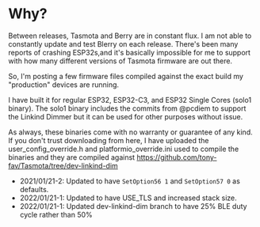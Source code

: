 # Why?

Between releases, Tasmota and Berry are in constant flux. I am not able to constantly update and test Blerry on each release. There's been many reports of crashing ESP32s,and it's basically impossible for me to support with how many different versions of Tasmota firmware are out there. 

So, I'm posting a few firmware files compiled against the exact build my "production" devices are running.

I have built it for regular ESP32, ESP32-C3, and ESP32 Single Cores (solo1 binary). The solo1 binary includes the commits from @pcdiem to support the Linkind Dimmer but it can be used for other purposes without issue.

As always, these binaries come with no warranty or guarantee of any kind. If you don't trust downloading from here, I have uploaded the user_config_override.h and platformio_override.ini used to compile the binaries and they are compiled against https://github.com/tony-fav/Tasmota/tree/dev-linkind-dim

- 2021/01/21-2: Updated to have `SetOption56 1` and `SetOption57 0` as defaults.
- 2022/01/21-1: Updated to have USE_TLS and increased stack size.
- 2022/01/21-1: Updated dev-linkind-dim branch to have 25% BLE duty cycle rather than 50%
